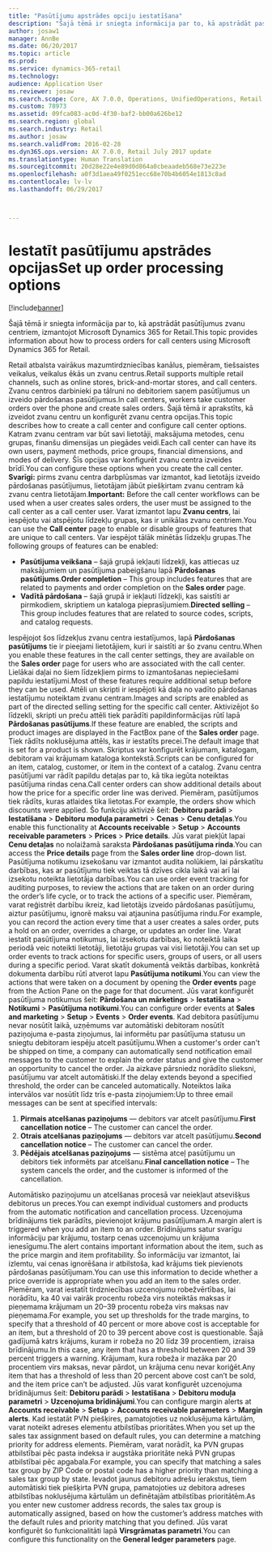 ```yaml
---
title: "Pasūtījumu apstrādes opciju iestatīšana"
description: "Šajā tēmā ir sniegta informācija par to, kā apstrādāt pasūtījumus zvanu centriem, izmantojot Microsoft Dynamics 365 for Retail."
author: josaw1
manager: AnnBe
ms.date: 06/20/2017
ms.topic: article
ms.prod: 
ms.service: dynamics-365-retail
ms.technology: 
audience: Application User
ms.reviewer: josaw
ms.search.scope: Core, AX 7.0.0, Operations, UnifiedOperations, Retail
ms.custom: 78973
ms.assetid: 09fca083-ac0d-4f30-baf2-bb00a626be12
ms.search.region: global
ms.search.industry: Retail
ms.author: josaw
ms.search.validFrom: 2016-02-28
ms.dyn365.ops.version: AX 7.0.0, Retail July 2017 update
ms.translationtype: Human Translation
ms.sourcegitcommit: 20d28e22e4e89d0d864a0cbeaadeb568e73e223e
ms.openlocfilehash: a0f3d1aea49f0251ecc68e70b4b6054e1813c8ad
ms.contentlocale: lv-lv
ms.lasthandoff: 06/29/2017



---
```


# <a name="set-up-order-processing-options"></a><span data-ttu-id="a36de-103">Iestatīt pasūtījumu apstrādes opcijas</span><span class="sxs-lookup"><span data-stu-id="a36de-103">Set up order processing options</span></span>

[!include[banner](includes/banner.md)]


<span data-ttu-id="a36de-104">Šajā tēmā ir sniegta informācija par to, kā apstrādāt pasūtījumus zvanu centriem, izmantojot Microsoft Dynamics 365 for Retail.</span><span class="sxs-lookup"><span data-stu-id="a36de-104">This topic provides information about how to process orders for call centers using Microsoft Dynamics 365 for Retail.</span></span> 

<span data-ttu-id="a36de-105">Retail atbalsta vairākus mazumtirdzniecības kanālus, piemēram, tiešsaistes veikalus, veikalus ēkās un zvanu centrus.</span><span class="sxs-lookup"><span data-stu-id="a36de-105">Retail supports multiple retail channels, such as online stores, brick-and-mortar stores, and call centers.</span></span> <span data-ttu-id="a36de-106">Zvanu centros darbinieki pa tālruni no debitoriem saņem pasūtījumus un izveido pārdošanas pasūtījumus.</span><span class="sxs-lookup"><span data-stu-id="a36de-106">In call centers, workers take customer orders over the phone and create sales orders.</span></span> <span data-ttu-id="a36de-107">Šajā tēmā ir aprakstīts, kā izveidot zvanu centru un konfigurēt zvanu centra opcijas.</span><span class="sxs-lookup"><span data-stu-id="a36de-107">This topic describes how to create a call center and configure call center options.</span></span> <span data-ttu-id="a36de-108">Katram zvanu centram var būt savi lietotāji, maksājuma metodes, cenu grupas, finanšu dimensijas un piegādes veidi.</span><span class="sxs-lookup"><span data-stu-id="a36de-108">Each call center can have its own users, payment methods, price groups, financial dimensions, and modes of delivery.</span></span> <span data-ttu-id="a36de-109">Šīs opcijas var konfigurēt zvanu centra izveides brīdī.</span><span class="sxs-lookup"><span data-stu-id="a36de-109">You can configure these options when you create the call center.</span></span> <span data-ttu-id="a36de-110">**Svarīgi:** pirms zvanu centra darbplūsmas var izmantot, kad lietotājs izveido pārdošanas pasūtījumus, lietotājam jābūt piešķirtam zvanu centram kā zvanu centra lietotājam.</span><span class="sxs-lookup"><span data-stu-id="a36de-110">**Important:** Before the call center workflows can be used when a user creates sales orders, the user must be assigned to the call center as a call center user.</span></span> <span data-ttu-id="a36de-111">Varat izmantot lapu **Zvanu centrs**, lai iespējotu vai atspējotu līdzekļu grupas, kas ir unikālas zvanu centriem.</span><span class="sxs-lookup"><span data-stu-id="a36de-111">You can use the **Call center** page to enable or disable groups of features that are unique to call centers.</span></span> <span data-ttu-id="a36de-112">Var iespējot tālāk minētās līdzekļu grupas.</span><span class="sxs-lookup"><span data-stu-id="a36de-112">The following groups of features can be enabled:</span></span>

-   <span data-ttu-id="a36de-113">**Pasūtījuma veikšana** – šajā grupā iekļauti līdzekļi, kas attiecas uz maksājumiem un pasūtījuma pabeigšanu lapā **Pārdošanas pasūtījums**.</span><span class="sxs-lookup"><span data-stu-id="a36de-113">**Order completion** – This group includes features that are related to payments and order completion on the **Sales order** page.</span></span>
-   <span data-ttu-id="a36de-114">**Vadītā pārdošana** – šajā grupā ir iekļauti līdzekļi, kas saistīti ar pirmkodiem, skriptiem un kataloga pieprasījumiem.</span><span class="sxs-lookup"><span data-stu-id="a36de-114">**Directed selling** – This group includes features that are related to source codes, scripts, and catalog requests.</span></span>

<span data-ttu-id="a36de-115">Iespējojot šos līdzekļus zvanu centra iestatījumos, lapā **Pārdošanas pasūtījums** tie ir pieejami lietotājiem, kuri ir saistīti ar šo zvanu centru.</span><span class="sxs-lookup"><span data-stu-id="a36de-115">When you enable these features in the call center settings, they are available on the **Sales order** page for users who are associated with the call center.</span></span> <span data-ttu-id="a36de-116">Lielākai daļai no šiem līdzekļiem pirms to izmantošanas nepieciešami papildu iestatījumi.</span><span class="sxs-lookup"><span data-stu-id="a36de-116">Most of these features require additional setup before they can be used.</span></span> <span data-ttu-id="a36de-117">Attēli un skripti ir iespējoti kā daļa no vadīto pārdošanas iestatījumu noteiktam zvanu centram.</span><span class="sxs-lookup"><span data-stu-id="a36de-117">Images and scripts are enabled as part of the directed selling setting for the specific call center.</span></span> <span data-ttu-id="a36de-118">Aktivizējot šo līdzekli, skripti un preču attēli tiek parādīti papildinformācijas rūtī lapā **Pārdošanas pasūtījums**.</span><span class="sxs-lookup"><span data-stu-id="a36de-118">If these feature are enabled, the scripts and product images are displayed in the FactBox pane of the **Sales order** page.</span></span> <span data-ttu-id="a36de-119">Tiek rādīts noklusējuma attēls, kas ir iestatīts precei.</span><span class="sxs-lookup"><span data-stu-id="a36de-119">The default image that is set for a product is shown.</span></span> <span data-ttu-id="a36de-120">Skriptus var konfigurēt krājumam, katalogam, debitoram vai krājumam kataloga kontekstā.</span><span class="sxs-lookup"><span data-stu-id="a36de-120">Scripts can be configured for an item, catalog, customer, or item in the context of a catalog.</span></span> <span data-ttu-id="a36de-121">Zvanu centra pasūtījumi var rādīt papildu detaļas par to, kā tika iegūta noteiktas pasūtījuma rindas cena.</span><span class="sxs-lookup"><span data-stu-id="a36de-121">Call center orders can show additional details about how the price for a specific order line was derived.</span></span> <span data-ttu-id="a36de-122">Piemēram, pasūtījumos tiek rādīts, kuras atlaides tika lietotas.</span><span class="sxs-lookup"><span data-stu-id="a36de-122">For example, the orders show which discounts were applied.</span></span> <span data-ttu-id="a36de-123">Šo funkciju aktivizē šeit: **Debitoru parādi** &gt; **Iestatīšana** &gt; **Debitoru moduļa parametri** &gt; **Cenas** &gt; **Cenu detaļas**.</span><span class="sxs-lookup"><span data-stu-id="a36de-123">You enable this functionality at **Accounts receivable** &gt; **Setup** &gt; **Accounts receivable parameters** &gt; **Prices** &gt; **Price details**.</span></span> <span data-ttu-id="a36de-124">Jūs varat piekļūt lapai **Cenu detaļas** no nolaižamā saraksta **Pārdošanas pasūtījuma rinda**.</span><span class="sxs-lookup"><span data-stu-id="a36de-124">You can access the **Price details** page from the **Sales order line** drop-down list.</span></span> <span data-ttu-id="a36de-125">Pasūtījuma notikumu izsekošanu var izmantot audita nolūkiem, lai pārskatītu darbības, kas ar pasūtījumu tiek veiktas tā dzīves cikla laikā vai arī lai izsekotu noteikta lietotāja darbības.</span><span class="sxs-lookup"><span data-stu-id="a36de-125">You can use order event tracking for auditing purposes, to review the actions that are taken on an order during the order’s life cycle, or to track the actions of a specific user.</span></span> <span data-ttu-id="a36de-126">Piemēram, varat reģistrēt darbību ikreiz, kad lietotājs izveido pārdošanas pasūtījumu, aiztur pasūtījumu, ignorē maksu vai atjaunina pasūtījuma rindu.</span><span class="sxs-lookup"><span data-stu-id="a36de-126">For example, you can record the action every time that a user creates a sales order, puts a hold on an order, overrides a charge, or updates an order line.</span></span> <span data-ttu-id="a36de-127">Varat iestatīt pasūtījuma notikumus, lai izsekotu darbības, ko noteiktā laika periodā veic noteikti lietotāji, lietotāju grupas vai visi lietotāji.</span><span class="sxs-lookup"><span data-stu-id="a36de-127">You can set up order events to track actions for specific users, groups of users, or all users during a specific period.</span></span> <span data-ttu-id="a36de-128">Varat skatīt dokumentā veiktās darbības, konkrētā dokumenta darbību rūtī atverot lapu **Pasūtījuma notikumi**.</span><span class="sxs-lookup"><span data-stu-id="a36de-128">You can view the actions that were taken on a document by opening the **Order events** page from the Action Pane on the page for that document.</span></span> <span data-ttu-id="a36de-129">Jūs varat konfigurēt pasūtījuma notikumus šeit: **Pārdošana un mārketings** &gt; **Iestatīšana** &gt; **Notikumi** &gt; **Pasūtījuma notikumi**.</span><span class="sxs-lookup"><span data-stu-id="a36de-129">You can configure order events at **Sales and marketing** &gt; **Setup** &gt; **Events** &gt; **Order events**.</span></span> <span data-ttu-id="a36de-130">Kad debitora pasūtījumu nevar nosūtīt laikā, uzņēmums var automātiski debitoram nosūtīt paziņojuma e-pasta ziņojumus, lai informētu par pasūtījuma statusu un sniegtu debitoram iespēju atcelt pasūtījumu.</span><span class="sxs-lookup"><span data-stu-id="a36de-130">When a customer's order can't be shipped on time, a company can automatically send notification email messages to the customer to explain the order status and give the customer an opportunity to cancel the order.</span></span> <span data-ttu-id="a36de-131">Ja aizkave pārsniedz norādīto slieksni, pasūtījumu var atcelt automātiski.</span><span class="sxs-lookup"><span data-stu-id="a36de-131">If the delay extends beyond a specified threshold, the order can be canceled automatically.</span></span> <span data-ttu-id="a36de-132">Noteiktos laika intervālos var nosūtīt līdz trīs e-pasta ziņojumiem:</span><span class="sxs-lookup"><span data-stu-id="a36de-132">Up to three email messages can be sent at specified intervals:</span></span>

1.  <span data-ttu-id="a36de-133">**Pirmais atcelšanas paziņojums** — debitors var atcelt pasūtījumu.</span><span class="sxs-lookup"><span data-stu-id="a36de-133">**First cancellation notice** – The customer can cancel the order.</span></span>
2.  <span data-ttu-id="a36de-134">**Otrais atcelšanas paziņojums** — debitors var atcelt pasūtījumu.</span><span class="sxs-lookup"><span data-stu-id="a36de-134">**Second cancellation notice** – The customer can cancel the order.</span></span>
3.  <span data-ttu-id="a36de-135">**Pēdējais atcelšanas paziņojums** — sistēma atceļ pasūtījumu un debitors tiek informēts par atcelšanu.</span><span class="sxs-lookup"><span data-stu-id="a36de-135">**Final cancellation notice** – The system cancels the order, and the customer is informed of the cancellation.</span></span>

<span data-ttu-id="a36de-136">Automātisko paziņojumu un atcelšanas procesā var neiekļaut atsevišķus debitorus un preces.</span><span class="sxs-lookup"><span data-stu-id="a36de-136">You can exempt individual customers and products from the automatic notification and cancellation process.</span></span> <span data-ttu-id="a36de-137">Uzcenojuma brīdinājums tiek parādīts, pievienojot krājumu pasūtījumam.</span><span class="sxs-lookup"><span data-stu-id="a36de-137">A margin alert is triggered when you add an item to an order.</span></span> <span data-ttu-id="a36de-138">Brīdinājums satur svarīgu informāciju par krājumu, tostarp cenas uzcenojumu un krājuma ienesīgumu.</span><span class="sxs-lookup"><span data-stu-id="a36de-138">The alert contains important information about the item, such as the price margin and item profitability.</span></span> <span data-ttu-id="a36de-139">Šo informāciju var izmantot, lai izlemtu, vai cenas ignorēšana ir atbilstoša, kad krājums tiek pievienots pārdošanas pasūtījumam.</span><span class="sxs-lookup"><span data-stu-id="a36de-139">You can use this information to decide whether a price override is appropriate when you add an item to the sales order.</span></span> <span data-ttu-id="a36de-140">Piemēram, varat iestatīt tirdzniecības uzcenojumu robežvērtības, lai norādītu, ka 40 vai vairāk procentu robeža virs noteiktās maksas ir pieņemama krājumam un 20–39 procentu robeža virs maksas nav pieņemama.</span><span class="sxs-lookup"><span data-stu-id="a36de-140">For example, you set up thresholds for the trade margins, to specify that a threshold of 40 percent or more above cost is acceptable for an item, but a threshold of 20 to 39 percent above cost is questionable.</span></span> <span data-ttu-id="a36de-141">Šajā gadījumā katrs krājums, kuram ir robeža no 20 līdz 39 procentiem, izraisa brīdinājumu.</span><span class="sxs-lookup"><span data-stu-id="a36de-141">In this case, any item that has a threshold between 20 and 39 percent triggers a warning.</span></span> <span data-ttu-id="a36de-142">Krājumam, kura robeža ir mazāka par 20 procentiem virs maksas, nevar pārdot, un krājuma cenu nevar koriģēt.</span><span class="sxs-lookup"><span data-stu-id="a36de-142">Any item that has a threshold of less than 20 percent above cost can’t be sold, and the item price can’t be adjusted.</span></span> <span data-ttu-id="a36de-143">Jūs varat konfigurēt uzcenojuma brīdinājumus šeit: **Debitoru parādi** &gt; **Iestatīšana** &gt; **Debitoru moduļa parametri** &gt; **Uzcenojuma brīdinājumi**.</span><span class="sxs-lookup"><span data-stu-id="a36de-143">You can configure margin alerts at **Accounts receivable** &gt; **Setup** &gt; **Accounts receivable parameters** &gt; **Margin alerts**.</span></span> <span data-ttu-id="a36de-144">Kad iestatāt PVN piešķires, pamatojoties uz noklusējuma kārtulām, varat noteikt adreses elementu atbilstības prioritātes.</span><span class="sxs-lookup"><span data-stu-id="a36de-144">When you set up the sales tax assignment based on default rules, you can determine a matching priority for address elements.</span></span> <span data-ttu-id="a36de-145">Piemēram, varat norādīt, ka PVN grupas atbilstībai pēc pasta indeksa ir augstāka prioritāte nekā PVN grupas atbilstībai pēc apgabala.</span><span class="sxs-lookup"><span data-stu-id="a36de-145">For example, you can specify that matching a sales tax group by ZIP Code or postal code has a higher priority than matching a sales tax group by state.</span></span> <span data-ttu-id="a36de-146">Ievadot jaunus debitoru adrešu ierakstus, tiem automātiski tiek piešķirta PVN grupa, pamatojoties uz debitora adreses atbilstības noklusējuma kārtulām un definētajām atbilstības prioritātēm.</span><span class="sxs-lookup"><span data-stu-id="a36de-146">As you enter new customer address records, the sales tax group is automatically assigned, based on how the customer’s address matches with the default rules and priority matching that you defined.</span></span> <span data-ttu-id="a36de-147">Jūs varat konfigurēt šo funkcionalitāti lapā **Virsgrāmatas parametri**.</span><span class="sxs-lookup"><span data-stu-id="a36de-147">You can configure this functionality on the **General ledger parameters** page.</span></span>




